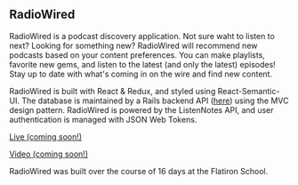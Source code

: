 ## RadioWired

RadioWired is a podcast discovery application. Not sure waht to listen to next? Looking for something new? RadioWired will recommend new podcasts based on your content preferences. You can make playlists, favorite new gems, and listen to the latest (and only the latest) episodes! Stay up to date with what's coming in on the wire and find new content.

RadioWired is built with React & Redux, and styled using React-Semantic-UI. The database is maintained by a Rails backend API ([here](https://github.com/jarretbryan/RadioWired-backend)) using the MVC design pattern. RadioWired is powered by the ListenNotes API, and user authentication is managed with JSON Web Tokens.


[Live (coming soon!)]()

[Video (coming soon!)]()

RadioWired was built over the course of 16 days at the Flatiron School. 


